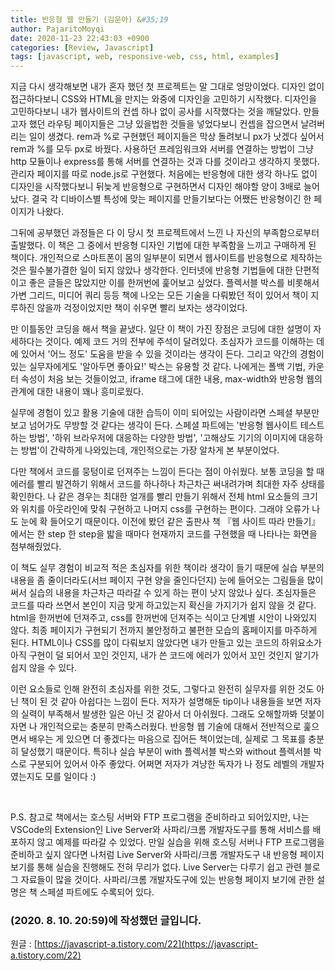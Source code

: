 ```yaml
---
title: 반응형 웹 만들기 (김운아) &#35;19
author: PajaritoMoyqi
date: 2020-11-23 22:43:03 +0900
categories: [Review, Javascript]
tags: [javascript, web, responsive-web, css, html, examples]
---
```


지금 다시 생각해보면 내가 혼자 했던 첫 프로젝트는 말 그대로 엉망이었다. 디자인 없이 접근하다보니 CSS와 HTML을 만지는 와중에 디자인을 고민하기 시작했다. 디자인을 고민하다보니 내가 웹사이트의 컨셉 하나 없이 공사를 시작했다는 것을 깨달았다. 만들고자 했던 라우팅 페이지들은 그냥 있을법한 것들을 넣었다보니 컨셉을 잡으면서 날려버리는 일이 생겼다. rem과 %로 구현했던 페이지들은 막상 돌려보니 px가 낫겠다 싶어서 rem과 %를 모두 px로 바꿨다. 사용하던 프레임워크와 서버를 연결하는 방법이 그냥 http 모듈이나 express를 통해 서버를 연결하는 것과 다를 것이라고 생각하지 못했다. 관리자 페이지를 따로 node.js로 구현했다. 처음에는 반응형에 대한 생각 하나도 없이 디자인을 시작했다보니 뒤늦게 반응형으로 구현하면서 디자인 해야할 양이 3배로 늘어났다. 결국 각 디바이스별 특성에 맞는 페이지를 만들기보다는 어쨌든 반응형이긴 한 페이지가 나왔다.

그뒤에 공부했던 과정들은 다 이 당시 첫 프로젝트에서 느낀 나 자신의 부족함으로부터 출발했다. 이 책은 그 중에서 반응형 디자인 기법에 대한 부족함을 느끼고 구매하게 된 책이다. 개인적으로 스마트폰이 몸의 일부분이 되면서 웹사이트를 반응형으로 제작하는 것은 필수불가결한 일이 되지 않았나 생각한다. 인터넷에 반응형 기법들에 대한 단편적이고 좋은 글들은 많았지만 이를 한꺼번에 훑어보고 싶었다. 플렉서블 박스를 비롯해서 가변 그리드, 미디어 쿼리 등등 책에 나오는 모든 기술을 다뤄봤던 적이 있어서 책이 지루하진 않을까 걱정이었지만 책이 쉬우면 빨리 보자는 생각이었다.

만 이틀동안 코딩을 해서 책을 끝냈다. 일단 이 책이 가진 장점은 코딩에 대한 설명이 자세하다는 것이다. 예제 코드 거의 전부에 주석이 달려있다. 초심자가 코드를 이해하는 데에 있어서 '어느 정도' 도움을 받을 수 있을 것이라는 생각이 든다. 그리고 약간의 경험이 있는 실무자에게도 '알아두면 좋아요!' 박스는 유용할 것 같다. 나에게는 폴백 기법, 카운터 속성이 처음 보는 것들이었고, iframe 태그에 대한 내용, max-width와 반응형 웹의 관계에 대한 내용이 꽤나 흥미로웠다.

실무에 경험이 있고 활용 기술에 대한 습득이 이미 되어있는 사람이라면 스페셜 부분만 보고 넘어가도 무방할 것 같다는 생각이 든다. 스페셜 파트에는 '반응형 웹사이트 테스트 하는 방법', '하위 브라우저에 대응하는 다양한 방법', '고해상도 기기의 이미지에 대응하는 방법'이 간략하게 나와있는데, 개인적으로는 가장 알차게 본 부분이었다.

다만 책에서 코드를 뭉텅이로 던져주는 느낌이 든다는 점이 아쉬웠다. 보통 코딩을 할 때 에러를 빨리 발견하기 위해서 코드를 하나하나 차근차근 써내려가며 최대한 자주 상태를 확인한다. 나 같은 경우는 최대한 얼개를 빨리 만들기 위해서 전체 html 요소들의 크기와 위치를 아웃라인에 맞춰 구현하고 나머지 css를 구현하는 편이다. 그래야 오류가 나도 눈에 확 들어오기 때문이다. 이전에 봤던 같은 출판사 책 『웹 사이트 따라 만들기』에서는 한 step 한 step을 밟을 때마다 현재까지 코드를 구현했을 때 나타나는 화면을 첨부해줬었다.

이 책도 실무 경험이 비교적 적은 초심자를 위한 책이라 생각이 들기 때문에 실습 부분의 내용을 좀 줄이더라도(서브 페이지 구현 양을 줄인다던지) 눈에 들어오는 그림들을 많이 써서 실습의 내용을 차근차근 따라갈 수 있게 하는 편이 낫지 않았나 싶다. 초심자들은 코드를 따라 쓰면서 본인이 지금 맞게 하고있는지 확신을 가지기가 쉽지 않을 것 같다. html을 한꺼번에 던져주고, css를 한꺼번에 던져주는 식이고 단계별 시안이 나와있지 않다. 최종 페이지가 구현되기 전까지 불안정하고 불편한 모습의 홈페이지를 마주하게 된다. HTML이나 CSS를 많이 다뤄보지 않았다면 내가 만들고 있는 코드의 하위요소가 아직 구현이 덜 되어서 꼬인 것인지, 내가 쓴 코드에 에러가 있어서 꼬인 것인지 알기가 쉽지 않을 수 있다.

이런 요소들로 인해 완전히 초심자를 위한 것도, 그렇다고 완전히 실무자를 위한 것도 아닌 책이 된 것 같아 아쉽다는 느낌이 든다. 저자가 설명해둔 tip이나 내용들을 보면 저자의 실력이 부족해서 발생한 일은 아닌 것 같아서 더 아쉬웠다. 그래도 오해할까봐 덧붙이자면 나 개인적으로는 충분히 만족스러웠다. 반응형 웹 기술에 대해서 전반적으로 훑으면서 배우는 게 있으면 더 좋겠다는 마음으로 집어든 책이었는데, 실제로 그 목표를 충분히 달성했기 때문이다. 특히나 실습 부분이 with 플렉서블 박스와 without 플렉서블 박스로 구분되어 있어서 아주 좋았다. 어쩌면 저자가 겨냥한 독자가 나 정도 레벨의 개발자였는지도 모를 일이다 :)

<br>

P.S. 참고로 책에서는 호스팅 서버와 FTP 프로그램을 준비하라고 되어있지만, 나는 VSCode의 Extension인 Live Server와 사파리/크롬 개발자도구를 통해 서비스를 배포하지 않고 예제를 따라갈 수 있었다. 만일 실습을 위해 호스팅 서버나 FTP 프로그램을 준비하고 싶지 않다면 나처럼 Live Server와 사파리/크롬 개발자도구 내 반응형 페이지 보기를 통해 실습을 진행해도 전혀 무리가 없다. Live Server는 다루기 쉽고 관련 블로그 자료들이 많을 것이다. 사파리/크롬 개발자도구에 있는 반응형 페이지 보기에 관한 설명은 책 스페셜 파트에도 수록되어 있다.

### (2020. 8. 10. 20:59)에 작성했던 글입니다.

원글 : [https://javascript-a.tistory.com/22](https://javascript-a.tistory.com/22)